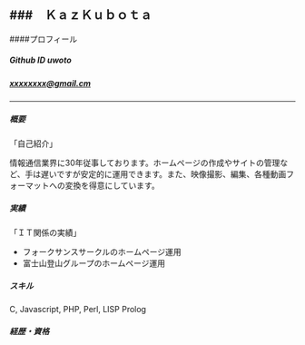 ###　ＫａｚＫｕｂｏｔａ  
-----  
  
####プロフィール  
##### Github ID uwoto
##### xxxxxxxx@gmail.cm
-----
##### 概要  

「自己紹介」

情報通信業界に30年従事しております。ホームページの作成やサイトの管理など、手は遅いですが安定的に運用できます。また、映像撮影、編集、各種動画フォーマットへの変換を得意にしています。  


##### 実績

「ＩＴ関係の実績」

* フォークサンスサークルのホームページ運用
* 富士山登山グループのホームページ運用

##### スキル

C, Javascript, PHP, Perl, LISP Prolog

 

##### 経歴・資格





  
